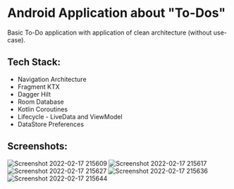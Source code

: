 # Android Application about "To-Dos"

Basic To-Do application with application of clean architecture (without use-case).

## Tech Stack:
- Navigation Architecture
- Fragment KTX
- Dagger Hilt
- Room Database
- Kotlin Coroutines
- Lifecycle - LiveData and ViewModel
- DataStore Preferences

## Screenshots:

![Screenshot 2022-02-17 215609](https://user-images.githubusercontent.com/23002188/154496522-2c6cccec-40a4-4fc0-bb34-32244b20fe3a.png)
![Screenshot 2022-02-17 215617](https://user-images.githubusercontent.com/23002188/154496527-4e168abb-b653-4ff1-8709-5ccbf301e5e4.png)
![Screenshot 2022-02-17 215627](https://user-images.githubusercontent.com/23002188/154496531-6bc6d032-cd7a-4489-8467-0a2866e3cb4d.png)
![Screenshot 2022-02-17 215636](https://user-images.githubusercontent.com/23002188/154496533-526a15ea-31ec-4d5d-85bc-c395eeaba4a8.png)
![Screenshot 2022-02-17 215644](https://user-images.githubusercontent.com/23002188/154496535-15a6a5c5-6b96-40e9-bd20-064d74f864fd.png)
